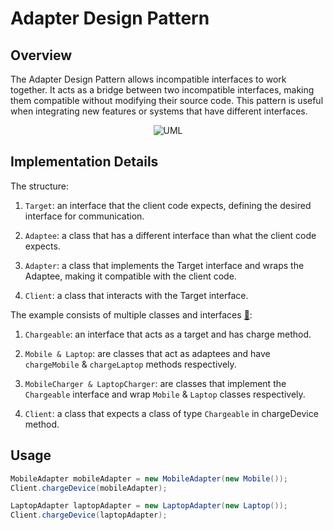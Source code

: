 # Adapter Design Pattern

## Overview

The Adapter Design Pattern allows incompatible interfaces to work together. It acts as a bridge between two incompatible
interfaces, making them compatible without modifying their source code. This pattern is useful when integrating new
features or systems that have different interfaces.

<p align="center">
    <img src="https://github.com/omarhosny206/design-patterns/assets/58389695/b98616d3-3a21-4c30-bafd-8415d7288fe8" alt="UML">
</p>

## Implementation Details

The structure:

1. `Target`: an interface that the client code expects, defining the desired interface for communication.

2. `Adaptee`: a class that has a different interface than what the client code expects.

3. `Adapter`: a class that implements the Target interface and wraps the Adaptee, making it compatible with the client
   code.

4. `Client`: a class that interacts with the Target interface.

The example consists of multiple classes and interfaces [🔗](./):

1. `Chargeable`: an interface that acts as a target and has charge method.

2. `Mobile & Laptop`: are classes that act as adaptees and have `chargeMobile` & `chargeLaptop` methods respectively.

3. `MobileCharger & LaptopCharger`: are classes that implement the `Chargeable` interface and wrap `Mobile` & `Laptop`
   classes respectively.

4. `Client`: a class that expects a class of type `Chargeable` in chargeDevice method.

## Usage

```java
MobileAdapter mobileAdapter = new MobileAdapter(new Mobile());
Client.chargeDevice(mobileAdapter);

LaptopAdapter laptopAdapter = new LaptopAdapter(new Laptop());
Client.chargeDevice(laptopAdapter);
```
